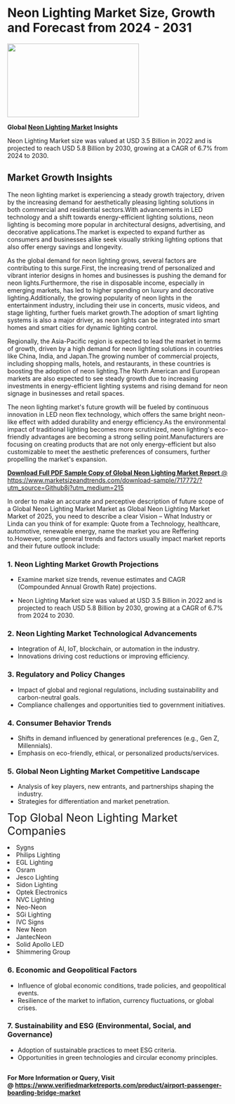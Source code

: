 <H1>Neon Lighting Market Size, Growth and Forecast from 2024 - 2031</H1><img class="aligncenter size-medium wp-image-584254" src="https://thirdeyenews.in/wp-content/uploads/2024/09/Global-Market-Research-300x168.jpeg" alt="" width="300" height="168" /><p><strong>Global&nbsp;<a href="https://www.marketsizeandtrends.com/download-sample/717772/?utm_source=Github8j?utm_medium=215">Neon Lighting Market</a> Insights</strong></p><p>Neon Lighting Market size was valued at USD 3.5 Billion in 2022 and is projected to reach USD 5.8 Billion by 2030, growing at a CAGR of 6.7% from 2024 to 2030.</p><p><h2>Market Growth Insights</h2> <p>The neon lighting market is experiencing a steady growth trajectory, driven by the increasing demand for aesthetically pleasing lighting solutions in both commercial and residential sectors.With advancements in LED technology and a shift towards energy-efficient lighting solutions, neon lighting is becoming more popular in architectural designs, advertising, and decorative applications.The market is expected to expand further as consumers and businesses alike seek visually striking lighting options that also offer energy savings and longevity.</p> <p><a href="#"></a></p> <p>As the global demand for neon lighting grows, several factors are contributing to this surge.First, the increasing trend of personalized and vibrant interior designs in homes and businesses is pushing the demand for neon lights.Furthermore, the rise in disposable income, especially in emerging markets, has led to higher spending on luxury and decorative lighting.Additionally, the growing popularity of neon lights in the entertainment industry, including their use in concerts, music videos, and stage lighting, further fuels market growth.The adoption of smart lighting systems is also a major driver, as neon lights can be integrated into smart homes and smart cities for dynamic lighting control.</p> <p>Regionally, the Asia-Pacific region is expected to lead the market in terms of growth, driven by a high demand for neon lighting solutions in countries like China, India, and Japan.The growing number of commercial projects, including shopping malls, hotels, and restaurants, in these countries is boosting the adoption of neon lighting.The North American and European markets are also expected to see steady growth due to increasing investments in energy-efficient lighting systems and rising demand for neon signage in businesses and retail spaces.</p> <p>The neon lighting market's future growth will be fueled by continuous innovation in LED neon flex technology, which offers the same bright neon-like effect with added durability and energy efficiency.As the environmental impact of traditional lighting becomes more scrutinized, neon lighting's eco-friendly advantages are becoming a strong selling point.Manufacturers are focusing on creating products that are not only energy-efficient but also customizable to meet the aesthetic preferences of consumers, further propelling the market's expansion.</p> <p><a href="#"></p><p><span class=""><strong>Download Full PDF Sample Copy of Global Neon Lighting Market Report</strong> @ <a href="https://www.marketsizeandtrends.com/download-sample/717772/?utm_source=Github8j?utm_medium=215" target="_blank">https://www.marketsizeandtrends.com/download-sample/717772/?utm_source=Github8j?utm_medium=215</a></span></p><p>In order to make an accurate and perceptive description of future scope of a Global&nbsp;Neon Lighting Market Market as Global&nbsp;Neon Lighting Market Market of 2025, you need to describe a clear Vision &ndash; What Industry or Linda can you think of for example: Quote from a Technology, healthcare, automotive, renewable energy, name the market you are Reffering to.However, some general trends and factors usually impact market reports and their future outlook include:</p><h3>1.&nbsp;<strong>Neon Lighting Market Growth Projections</strong></h3><ul><li>Examine market size trends, revenue estimates and CAGR (Compounded Annual Growth Rate) projections.</li><li><p>Neon Lighting Market size was valued at USD 3.5 Billion in 2022 and is projected to reach USD 5.8 Billion by 2030, growing at a CAGR of 6.7% from 2024 to 2030.</p></li></ul><h3>2.&nbsp;<strong>Neon Lighting Market Technological Advancements</strong></h3><ul><li>Integration of AI, IoT, blockchain, or automation in the industry.</li><li>Innovations driving cost reductions or improving efficiency.</li></ul><h3>3.&nbsp;<strong>Regulatory and Policy Changes</strong></h3><ul><li>Impact of global and regional regulations, including sustainability and carbon-neutral goals.</li><li>Compliance challenges and opportunities tied to government initiatives.</li></ul><h3>4.&nbsp;<strong>Consumer Behavior Trends</strong></h3><ul><li>Shifts in demand influenced by generational preferences (e.g., Gen Z, Millennials).</li><li>Emphasis on eco-friendly, ethical, or personalized products/services.</li></ul><h3>5.&nbsp;<strong>Global Neon Lighting Market Competitive Landscape</strong></h3><ul><li>Analysis of key players, new entrants, and partnerships shaping the industry.</li><li>Strategies for differentiation and market penetration.</li></ul><p data-pm-slice="1 1 []"><span style="color: inherit; font-family: inherit; font-size: 25px;">Top Global Neon Lighting Market Companies</span></p><div class="" data-test-id=""><p><li>Sygns</li><li> Philips Lighting</li><li> EGL Lighting</li><li> Osram</li><li> Jesco Lighting</li><li> Sidon Lighting</li><li> Optek Electronics</li><li> NVC Lighting</li><li> Neo-Neon</li><li> SGi Lighting</li><li> IVC Signs</li><li> New Neon</li><li> JantecNeon</li><li> Solid Apollo LED</li><li> Shimmering Group</li></p></div><h3>6.&nbsp;<strong>Economic and Geopolitical Factors</strong></h3><ul><li>Influence of global economic conditions, trade policies, and geopolitical events.</li><li>Resilience of the market to inflation, currency fluctuations, or global crises.</li></ul><h3>7.&nbsp;<strong>Sustainability and ESG (Environmental, Social, and Governance)</strong></h3><ul><li>Adoption of sustainable practices to meet ESG criteria.</li><li>Opportunities in green technologies and circular economy principles.</li></ul><h2><strong style="font-size: 14px;">For More Information or Query, Visit @&nbsp;</strong><a style="background-color: #ffffff; font-size: 14px;" href="https://www.marketsizeandtrends.com/report/neon-lighting-market/" target="_blank">https://www.verifiedmarketreports.com/product/airport-passenger-boarding-bridge-market</a></h2>
